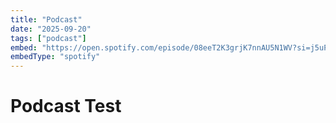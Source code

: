 ```yaml
---
title: "Podcast"
date: "2025-09-20"
tags: ["podcast"]
embed: "https://open.spotify.com/episode/08eeT2K3grjK7nnAU5N1WV?si=j5uPI0rfSQmGo7Myc9-WaQ"
embedType: "spotify"
---
```


# Podcast Test
